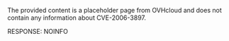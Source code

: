 The provided content is a placeholder page from OVHcloud and does not contain any information about CVE-2006-3897.

RESPONSE: NOINFO